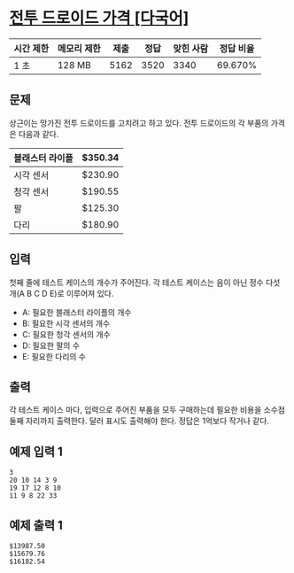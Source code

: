 # [전투 드로이드 가격 [다국어]](https://www.acmicpc.net/problem/5361)

| 시간 제한 | 메모리 제한 | 제출 | 정답 | 맞힌 사람 | 정답 비율 |
| --- | --- | --- | --- | --- | --- |
| 1 초 | 128 MB | 5162 | 3520 | 3340 | 69.670% |

## 문제

상근이는 망가진 전투 드로이드를 고치려고 하고 있다. 전투 드로이드의 각 부품의 가격은 다음과 같다.

| 블래스터 라이플 | $350.34 |
| --- | --- |
| 시각 센서 | $230.90 |
| 청각 센서 | $190.55 |
| 팔 | $125.30 |
| 다리 | $180.90 |

## 입력

첫째 줄에 테스트 케이스의 개수가 주어진다. 각 테스트 케이스는 음이 아닌 정수 다섯 개(A B C D E)로 이루어져 있다.

- A: 필요한 블래스터 라이플의 개수
- B: 필요한 시각 센서의 개수
- C: 필요한 청각 센서의 개수
- D: 필요한 팔의 수
- E: 필요한 다리의 수

## 출력

각 테스트 케이스 마다, 입력으로 주어진 부품을 모두 구매하는데 필요한 비용을 소수점 둘째 자리까지 출력한다. 달러 표시도 출력해야 한다. 정답은 1억보다 작거나 같다.

## 예제 입력 1

```
3
20 10 14 3 9
19 17 12 8 10
11 9 8 22 33

```

## 예제 출력 1

```
$13987.50
$15679.76
$16182.54
```
